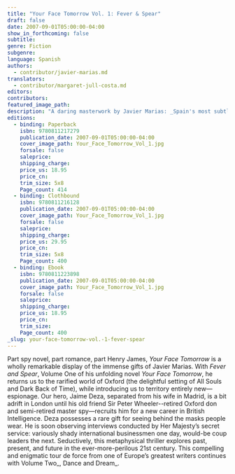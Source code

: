 ```yaml
---
title: "Your Face Tomorrow Vol. 1: Fever & Spear"
draft: false
date: 2007-09-01T05:00:00-04:00
show_in_forthcoming: false
subtitle:
genre: Fiction
subgenre:
language: Spanish
authors:
  - contributor/javier-marias.md
translators:
  - contributor/margaret-jull-costa.md
editors:
contributors:
featured_image_path:
description: "A daring masterwork by Javier Marias: _Spain's most subtle and gifted writer_ (The Boston Globe) "
editions:
  - binding: Paperback
    isbn: 9780811217279
    publication_date: 2007-09-01T05:00:00-04:00
    cover_image_path: Your_Face_Tomorrow_Vol_1.jpg
    forsale: false
    saleprice:
    shipping_charge:
    price_us: 18.95
    price_cn:
    trim_size: 5x8
    Page_count: 414
  - binding: Clothbound
    isbn: 9780811216128
    publication_date: 2007-09-01T05:00:00-04:00
    cover_image_path: Your_Face_Tomorrow_Vol_1.jpg
    forsale: false
    saleprice:
    shipping_charge:
    price_us: 29.95
    price_cn:
    trim_size: 5x8
    Page_count: 400
  - binding: Ebook
    isbn: 9780811223898
    publication_date: 2007-09-01T05:00:00-04:00
    cover_image_path: Your_Face_Tomorrow_Vol_1.jpg
    forsale: false
    saleprice:
    shipping_charge:
    price_us: 18.95
    price_cn:
    trim_size:
    Page_count: 400
_slug: your-face-tomorrow-vol.-1-fever-spear
---
```


Part spy novel, part romance, part Henry James, _Your Face Tomorrow_ is a wholly remarkable display of the immense gifts of Javier Marias. With _Fever and Spear_, Volume One of his unfolding novel _Your Face Tomorrow_, he returns us to the rarified world of Oxford (the delightful setting of All Souls and Dark Back of Time), while introducing us to territory entirely new—espionage. Our hero, Jaime Deza, separated from his wife in Madrid, is a bit adrift in London until his old friend Sir Peter Wheeler--retired Oxford don and semi-retired master spy—recruits him for a new career in British Intelligence. Deza possesses a rare gift for seeing behind the masks people wear. He is soon observing interviews conducted by Her Majesty’s secret service: variously shady international businessmen one day, would-be coup leaders the next. Seductively, this metaphysical thriller explores past, present, and future in the ever-more-perilous 21st century. This compelling and enigmatic tour de force from one of Europe’s greatest writers continues with Volume Two_, Dance and Dream_.

